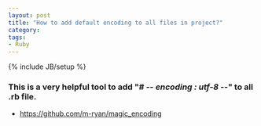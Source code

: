 ```yaml
---
layout: post
title: "How to add default encoding to all files in project?"
category: 
tags:
- Ruby
---
```

{% include JB/setup %}

### This is a very helpful tool to add "# -*- encoding : utf-8 -*-" to all .rb file.

* https://github.com/m-ryan/magic_encoding